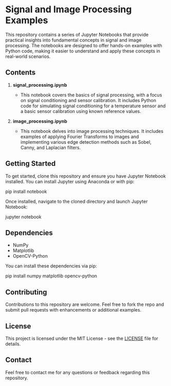 # Signal and Image Processing Examples

This repository contains a series of Jupyter Notebooks that provide practical insights into fundamental concepts in signal and image processing. The notebooks are designed to offer hands-on examples with Python code, making it easier to understand and apply these concepts in real-world scenarios.

## Contents

1. **signal_processing.ipynb**
   - This notebook covers the basics of signal processing, with a focus on signal conditioning and sensor calibration. It includes Python code for simulating signal conditioning for a temperature sensor and a basic sensor calibration using known reference values.

2. **image_processing.ipynb**
   - This notebook delves into image processing techniques. It includes examples of applying Fourier Transforms to images and implementing various edge detection methods such as Sobel, Canny, and Laplacian filters.

## Getting Started

To get started, clone this repository and ensure you have Jupyter Notebook installed. You can install Jupyter using Anaconda or with pip:

pip install notebook

Once installed, navigate to the cloned directory and launch Jupyter Notebook:

jupyter notebook

## Dependencies

- NumPy
- Matplotlib
- OpenCV-Python

You can install these dependencies via pip:

pip install numpy matplotlib opencv-python

## Contributing

Contributions to this repository are welcome. Feel free to fork the repo and submit pull requests with enhancements or additional examples.

## License

This project is licensed under the MIT License - see the [LICENSE](LICENSE) file for details.

## Contact

Feel free to contact me for any questions or feedback regarding this repository.
